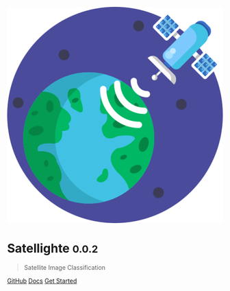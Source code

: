 <!-- _coverpage.md -->

![logo](/./src/satellighte.png)

# Satellighte <small>0.0.2</small>

> Satellite Image Classification
<!--  -->
<!-- - Simple and lightweight -->
<!-- - No statically built html files -->
<!-- - Multiple themes -->

[GitHub](https://github.com/canturan10/satellighte/)
[Docs](https://satellighte.readthedocs.io/)
[Get Started](#about-the-satellighte)
